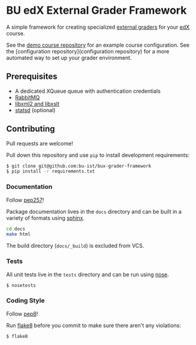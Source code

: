 # BU edX External Grader Framework

A simple framework for creating specialized [external graders](http://ca.readthedocs.org/en/latest/problems_tools/external_graders.html) for your [edX](http://code.edx.org/) course.

See the [demo course repository](https://github.com/bu-ist/bux-demo-course-grader) for an example course configuration. See the [configuration repository](configuration repository) for a more automated way to set up your grader environment.

## Prerequisites

* A dedicated XQueue queue with authentication credentials
* [RabbitMQ](http://www.rabbitmq.com/)
* [libxml2 and libxslt](http://lxml.de/installation.html)
* [statsd](https://github.com/etsy/statsd/) (optional)

## Contributing

Pull requests are welcome!

Pull down this repository and use `pip` to install development requirements:

```bash
$ git clone git@github.com:bu-ist/bux-grader-framework
$ pip install -r requirements.txt
```

### Documentation

Follow [pep257](http://legacy.python.org/dev/peps/pep-0257/)!

Package documentation lives in the `docs` directory and can be built in a variety of formats using [sphinx](http://sphinx-doc.org/).

```bash
cd docs
make html
```

The build directory (`docs/_build`) is excluded from VCS.

### Tests

All unit tests live in the `tests` directory and can be run using [nose](https://nose.readthedocs.org/en/latest/).

```bash
$ nosetests
```

### Coding Style

Follow [pep8](http://legacy.python.org/dev/peps/pep-0008/)!

Run [flake8](https://pypi.python.org/pypi/flake8) before you commit to make sure there aren't any violations:

```bash
$ flake8
```
